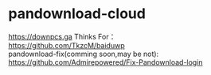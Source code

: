 # pandownload-cloud  
https://downpcs.ga
Thinks For：  
https://github.com/TkzcM/baiduwp  
pandownload-fix(comming soon,may be not):  
https://github.com/Admirepowered/Fix-Pandownload-login  

